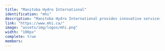 ```yaml
---
title: "Manitoba Hydro International"
identification: "mhi"
description: "Manitoba Hydro International provides innovative services and solutions to customers in the energy and telecommunications sectors around the world."
link: "https://www.mhi.ca/"
image: "assets/img/logos/mhi.png"
width: "100px"
complete: true
members:
---
```

